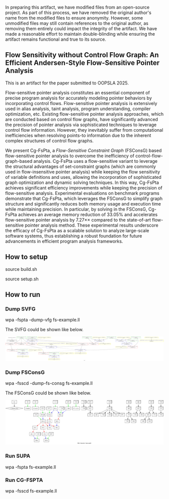 In preparing this artifact, we have modified files from an open-source project. As part of this process, we have removed the original author's name from the modified files to ensure anonymity. However, some unmodified files may still contain references to the original author, as removing them entirely could impact the integrity of the artifact. We have made a reasonable effort to maintain double-blinding while ensuring the artifact remains functional and true to its source.



## Flow Sensitivity without Control Flow Graph: An Efficient Andersen-Style Flow-Sensitive Pointer Analysis

This is an artifact for the paper submitted to OOPSLA 2025.



Flow-sensitive pointer analysis constitutes an essential component of precise program analysis for accurately modeling pointer behaviors by incorporating control flows. Flow-sensitive pointer analysis is extensively used in alias analysis, taint analysis, program understanding, compiler optimization, etc. Existing flow-sensitive pointer analysis approaches, which are conducted based on control flow graphs, have significantly advanced the precision of pointer analysis via sophisticated techniques to leverage control flow information. However, they inevitably suffer from computational inefficiencies when resolving points-to information due to the inherent complex structures of control flow graphs.

We present Cg-FsPta, a *Flow-Sensitive Constraint Graph* (FSConsG) based flow-sensitive pointer analysis to overcome the inefficiency of control-flow-graph-based analysis. Cg-FsPta uses a flow-sensitive variant to leverage the structural advantages of set-constraint graphs (which are commonly used in flow-insensitive pointer analysis) while keeping the flow sensitivity of variable definitions and uses, allowing the incorporation of sophisticated graph optimization and dynamic solving techniques. In this way, Cg-FsPta achieves significant efficiency improvements while keeping the precision of flow-sensitive analysis. Experimental evaluations on benchmark programs demonstrate that Cg-FsPta, which leverages the FSConsG to simplify graph structure and significantly reduces both memory usage and execution time while maintaining precision. In particular, by solving in the FSConsG, Cg-FsPta achieves an average memory reduction of 33.05% and accelerates flow-sensitive pointer analysis by 7.27×× compared to the state-of-art flow-sensitive pointer analysis method. These experimental results underscore the efficacy of Cg-FsPta as a scalable solution to analyze large-scale software systems, thus establishing a robust foundation for future advancements in efficient program analysis frameworks.



## How to setup

source build.sh

source setup.sh



## How to run

### Dump SVFG

wpa -fspta -dump-vfg fs-example.ll

The SVFG could be shown like below.

![svfg](./cg-fspta/svfg.png)



### Dump FSConsG

wpa -fsscd -dump-fs-consg fs-example.ll

The FSConsG could be shown like below.

![fsconsg](./cg-fspta/fsconsg.png)



### Run SUPA

wpa -fspta fs-example.ll



### Run CG-FSPTA

wpa -fsscd fs-example.ll